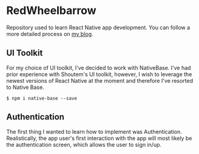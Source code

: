 # RedWheelbarrow
Repository used to learn React Native app development. You can follow a more detailed process on [my blog](https://definitely-not-vlad.com/).

## UI Toolkit

For my choice of UI toolkit, I've decided to work with NativeBase. I've had prior experience with Shoutem's UI toolkit, however, I wish to leverage the newest versions of React Native at the moment and therefore I've resorted to Native Base.

```ShellSession
$ npm i native-base --save
```

## Authentication

The first thing I wanted to learn how to implement was Authentication. Realistically, the app user's first interaction with the app will most likely be the authentication screen, which allows the user to sign in/up.